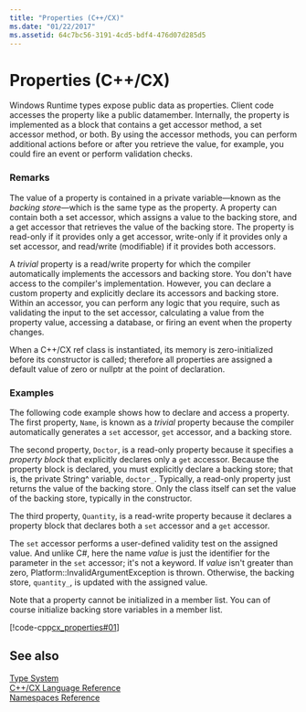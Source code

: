 ```yaml
---
title: "Properties (C++/CX)"
ms.date: "01/22/2017"
ms.assetid: 64c7bc56-3191-4cd5-bdf4-476d07d285d5
---
```

# Properties (C++/CX)

Windows Runtime types expose public data as properties. Client code accesses the property like a public datamember. Internally, the property is implemented as a block that contains a get accessor method, a set accessor method, or both. By using the accessor methods, you can perform additional actions before or after you retrieve the value, for example, you could fire an event or perform validation checks.

### Remarks

The value of a property is contained in a private variable—known as the *backing store*—which is the same type as the property. A property can contain both a set accessor, which assigns a value to the backing store, and a get accessor that retrieves the value of the backing store. The property is read-only if it provides only a get accessor, write-only if it provides only a set accessor, and read/write (modifiable) if it provides both accessors.

A *trivial* property is a read/write property for which the compiler automatically implements the accessors and backing store. You don't have access to the compiler's implementation. However, you can declare a custom property and explicitly declare its accessors and backing store. Within an accessor, you can perform any logic that you require, such as validating the input to the set accessor, calculating a value from the property value, accessing a database, or firing an event when the property changes.

When a C++/CX ref class is instantiated, its memory is zero-initialized before its constructor is called; therefore all properties are assigned a default value of zero or nullptr at the point of declaration.

### Examples

The following code example shows how to declare and access a property. The first property, `Name`, is known as a *trivial* property because the compiler automatically generates a `set` accessor, `get` accessor, and a backing store.

The second property, `Doctor`, is a read-only property because it specifies a *property block* that explicitly declares only a `get` accessor. Because the property block is declared, you must explicitly declare a backing store; that is, the private String^ variable, `doctor_`. Typically, a read-only property just returns the value of the backing store. Only the class itself can set the value of the backing store, typically in the constructor.

The third property, `Quantity`, is a read-write property because it declares a property block that declares both a `set` accessor and a `get` accessor.

The `set` accessor performs a user-defined validity test on the assigned value. And unlike C#, here the name *value* is just the identifier for the parameter in the `set` accessor; it's not a keyword. If *value* isn't greater than zero, Platform::InvalidArgumentException is thrown. Otherwise, the backing store, `quantity_`, is updated with the assigned value.

Note that a property cannot be initialized in a member list. You can of course initialize backing store variables in a member list.

[!code-cpp[cx_properties#01](../cppcx/codesnippet/CPP/cx_properties/class1.h#01)]

## See also

[Type System](../cppcx/type-system-c-cx.md)<br/>
[C++/CX Language Reference](../cppcx/visual-c-language-reference-c-cx.md)<br/>
[Namespaces Reference](../cppcx/namespaces-reference-c-cx.md)
